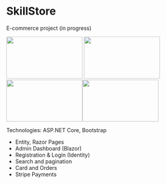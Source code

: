 # SkillStore

E-commerce project (in progress)

 <img src="https://sachedcrew.github.io/assets/skl.png" width="200" height="110" /> <img src="https://sachedcrew.github.io/assets/skillstore2.png" width="200" height="110" /> <img src="https://sachedcrew.github.io/assets/skillstore3.png" width="200" height="110" /><img src="https://sachedcrew.github.io/assets/skillstore4.png" width="200" height="110" />

Technologies: ASP.NET Core, Bootstrap
- Entity, Razor Pages
- Admin Dashboard (Blazor)
- Registration & Login (Identity)
- Search and pagination
- Card and Orders
- Stripe Payments 


